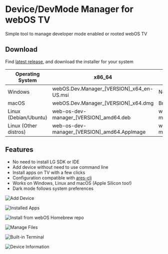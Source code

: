# Device/DevMode Manager for webOS TV

Simple tool to manage developer mode enabled or rooted webOS
TV

## Download

Find [latest release](https://github.com/webosbrew/dev-manager-desktop/releases/latest), and download the installer for
your system

| Operating System      | x86_64                                      | arm64                                                                           | x86                                       |
|-----------------------|---------------------------------------------|---------------------------------------------------------------------------------|-------------------------------------------|
| Windows               | webOS.Dev.Manager_[VERSION]_x64_en-US.msi   | Not available                                                                   | webOS.Dev.Manager_[VERSION]_x86_en-US.msi |
| macOS                 | webOS.Dev.Manager_[VERSION]_x64.dmg         | Broken, see [#116](https://github.com/webosbrew/dev-manager-desktop/issues/116) | Not available                             |
| Linux (Debian/Ubuntu) | web-os-dev-manager_[VERSION]_amd64.deb      | web-os-dev-manager_[VERSION]_arm64.deb                                          | Not available                             |
| Linux (Other distros) | web-os-dev-manager_[VERSION]_amd64.AppImage | web-os-dev-manager_[VERSION]_aarch64.AppImage                                   | Not available                             |

## Features

- No need to install LG SDK or IDE
- Add device without need to use command line
- Install apps on TV with a few clicks
- Configuration compatible with [ares-cli](https://github.com/webosose/ares-cli)
- Works on Windows, Linux and macOS (Apple Silicon too!)
- Dark mode follows system preferences

![Add Device](https://user-images.githubusercontent.com/830358/215522596-196d9629-3942-4533-bebb-5a81ba62ebc0.png)

![Installed Apps](https://user-images.githubusercontent.com/830358/215522298-eadebc84-661b-40ad-b6a9-9379710f88dc.png)

![Install from webOS Homebrew repo](https://user-images.githubusercontent.com/830358/215523117-0fdbde24-a503-4eed-8e2f-50a3486ce7f7.png)

![Manage Files](https://user-images.githubusercontent.com/830358/215522354-50997437-e3de-43a9-89cc-52cdaecb0502.png)

![Built-in Terminal](https://user-images.githubusercontent.com/830358/215522468-bc3e4871-01b2-4eed-a8b2-31f683874ba1.png)

![Device Information](https://user-images.githubusercontent.com/830358/215522554-5554a89b-ff3e-455e-8ed7-0f28c03f04a9.png)

